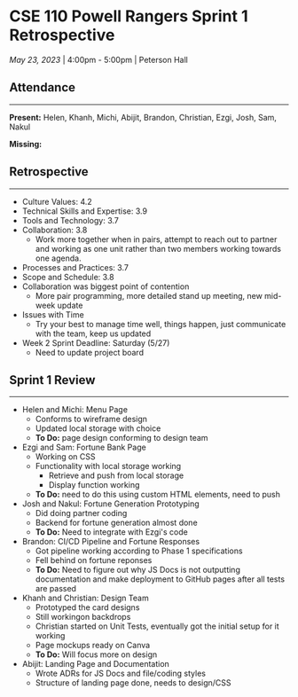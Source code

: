 # CSE 110 Powell Rangers Sprint 1 Retrospective
*May 23, 2023* | 4:00pm - 5:00pm | Peterson Hall

## Attendance
___
**Present:** Helen, Khanh, Michi, Abijit, Brandon, Christian, Ezgi, Josh, Sam, Nakul

**Missing:**

## Retrospective
___
- Culture Values: 4.2
- Technical Skills and Expertise: 3.9
- Tools and Technology: 3.7
- Collaboration: 3.8
  - Work more together when in pairs, attempt to reach out to partner and working as one unit rather than two members working towards one agenda.
- Processes and Practices: 3.7
- Scope and Schedule: 3.8
- Collaboration was biggest point of contention
  - More pair programming, more detailed stand up meeting, new mid-week update
- Issues with Time
  - Try your best to manage time well, things happen, just communicate with the team, keep us updated
- Week 2 Sprint Deadline: Saturday (5/27)
  - Need to update project board

## Sprint 1 Review
___
- Helen and Michi: Menu Page
  - Conforms to wireframe design
  - Updated local storage with choice
  - **To Do:** page design conforming to design team
- Ezgi and Sam: Fortune Bank Page
  - Working on CSS
  - Functionality with local storage working
    - Retrieve and push from local storage
    - Display function working
  - **To Do:** need to do this using custom HTML elements, need to push
- Josh and Nakul: Fortune Generation Prototyping
  - Did doing partner coding
  - Backend for fortune generation almost done
  - **To Do:** Need to integrate with Ezgi's code
- Brandon: CI/CD Pipeline and Fortune Responses
  - Got pipeline working according to Phase 1 specifications
  - Fell behind on fortune reponses
  - **To Do:** Need to figure out why JS Docs is not outputting documentation and make deployment to GitHub pages after all tests are passed
- Khanh and Christian: Design Team
  - Prototyped the card designs
  - Still workingon backdrops
  - Christian started on Unit Tests, eventually got the initial setup for it working
  - Page mockups ready on Canva
  - **To Do:** Will focus more on design
- Abijit: Landing Page and Documentation
  - Wrote ADRs for JS Docs and file/coding styles
  - Structure of landing page done, needs to design/CSS


